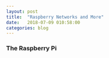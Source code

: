 ```yaml
---
layout: post
title:  "Raspberry Networks and More"
date:   2018-07-09 010:58:00
categories: blog
---
```


### The Raspberry Pi

